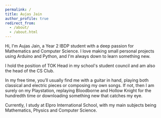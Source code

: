 ```yaml
---
permalink: /
title: Aujas Jain
author_profile: true
redirect_from: 
  - /about/
  - /about.html
---
```


Hi, I'm Aujas Jain, a Year 2 IBDP student with a deep passion for Mathematics and Computer Science. I love making small personal projects using Arduino and Python, and I'm always down to learn something new.

I hold the position of TOK Head in my school's student council and am also the head of the CS Club.

In my free time, you’ll usually find me with a guitar in hand, playing both classical and electric pieces or composing my own songs. If not, then I am surely on my Playstation, replaying Bloodborne and Hollow Knight for the hundredth time or downloading something new that catches my eye.

Currently, I study at Elpro International School, with my main subjects being Mathematics, Physics and Computer Science.
